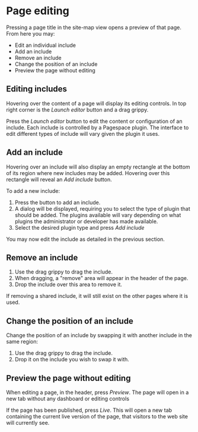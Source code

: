 # Page editing

Pressing a page title in the site-map view opens a preview of that page. From here you may:

* Edit an individual include
* Add an include
* Remove an include
* Change the position of an include
* Preview the page without editing

## Editing includes

Hovering over the content of a page will display its editing controls. In top right corner is the *Launch editor* 
button and a drag grippy.

Press the *Launch editor* button to edit the content or configuration of an include. Each include is controlled by a 
Pagespace plugin. The interface to edit different types of include will vary given the plugin it uses.

## Add an include 

Hovering over an include will also display an empty rectangle at the bottom of its region where new includes may 
be added. Hovering over this rectangle will reveal an *Add include* button. 

To add a new include:

1. Press the button to add an include. 
2. A dialog will be displayed, requiring you to select the type of plugin that should  be added. The plugins available will vary depending on what plugins the administrator or developer has made available.
3. Select the desired plugin type and press *Add include*

You may now edit the include as detailed in the previous section.

## Remove an include

1. Use the drag grippy to drag the include. 
2. When dragging, a "remove" area will appear in the header of the page.
3. Drop the include over this area to remove it.

If removing a shared include, it will still exist on the other pages where it is used.

## Change the position of an include

Change the position of an include by swapping it with another include in the same region:

1. Use the drag grippy to drag the include. 
2. Drop it on the include you wish to swap it with.

## Preview the page without editing

When editing a page, in the header, press *Preview*. The page will open in a new tab without any dashboard or editing 
controls

If the page has been published, press *Live*. This will open a new tab containing the current live version of the page, 
that visitors to the web site will currently see.


